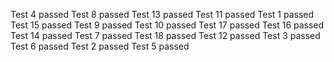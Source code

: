 Test 4 passed
Test 8 passed
Test 13 passed
Test 11 passed
Test 1 passed
Test 15 passed
Test 9 passed
Test 10 passed
Test 17 passed
Test 16 passed
Test 14 passed
Test 7 passed
Test 18 passed
Test 12 passed
Test 3 passed
Test 6 passed
Test 2 passed
Test 5 passed